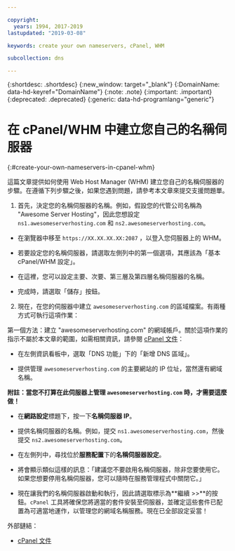 ```yaml
---

copyright:
  years: 1994, 2017-2019
lastupdated: "2019-03-08"

keywords: create your own nameservers, cPanel, WHM

subcollection: dns

---
```



{:shortdesc: .shortdesc}
{:new_window: target="_blank"}
{:DomainName: data-hd-keyref="DomainName"}
{:note: .note}
{:important: .important}
{:deprecated: .deprecated}
{:generic: data-hd-programlang="generic"}

# 在 cPanel/WHM 中建立您自己的名稱伺服器
{:#create-your-own-nameservers-in-cpanel-whm}

這篇文章提供如何使用 Web Host Manager (WHM) 建立您自己的名稱伺服器的步驟。在遵循下列步驟之後，如果您遇到問題，請參考本文章來提交支援問題單。

1. 首先，決定您的名稱伺服器的名稱。例如，假設您的代管公司名稱為 "Awesome Server Hosting"，因此您想設定 `ns1.awesomeserverhosting.com` 和 `ns2.awesomeserverhosting.com`。

* 在瀏覽器中移至 `https://XX.XX.XX.XX:2087` ，以登入您伺服器上的 WHM。

* 若要設定您的名稱伺服器，請選取左側列中的第一個選項，其應該為「基本 cPanel/WHM 設定」。 

 * 在這裡，您可以設定主要、次要、第三層及第四層名稱伺服器的名稱。

 * 完成時，請選取「儲存」按鈕。

2. 現在，在您的伺服器中建立 `awesomeserverhosting.com` 的區域檔案。有兩種方式可執行這項作業：

第一個方法：建立 "awesomeserverhosting.com" 的網域帳戶。關於這項作業的指示不屬於本文章的範圍，如需相關資訊，請參閱 [cPanel 文件](http://www.cpanel.net/support/docs/11//whm/account_functions_creatnewacct.html)： 

   * 在左側資訊看板中，選取「DNS 功能」下的「新增 DNS 區域」。

   * 提供管理 `awesomeserverhosting.com` 的主要網站的 IP 位址，當然還有網域名稱。

   **附註：當您不打算在此伺服器上管理 `awesomeserverhosting.com` 時，才需要這麼做！**

   * 在**網路設定**標題下，按一下**名稱伺服器 IP**。

   * 提供名稱伺服器的名稱。例如，提交 `ns1.awesomeserverhosting.com`，然後提交 `ns2.awesomeserverhosting.com`。

   * 在左側列中，尋找位於**服務配置**下的**名稱伺服器設定**。

   * 將會顯示類似這樣的訊息：「建議您不要啟用名稱伺服器，除非您要使用它。如果您想要停用名稱伺服器，您可以隨時在服務管理程式中關閉它。」

   * 現在讓我們的名稱伺服器啟動和執行，因此請選取標示為**繼續 >>**的按鈕。`cPanel` 工具將確保您將適當的套件安裝至伺服器，並確定這些套件已配置為可適當地運作，以管理您的網域名稱服務。現在已全部設定妥當！

外部鏈結：

* [cPanel 文件](http://www.cpanel.net/support/docs/11//whm/account_functions_creatnewacct.html)
